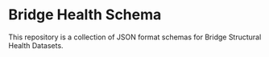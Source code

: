 # Bridge Health Schema

This repository is a collection of JSON format schemas for Bridge Structural Health Datasets. 
